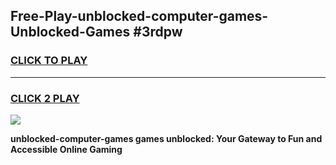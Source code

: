 
## Free-Play-unblocked-computer-games-Unblocked-Games #3rdpw
<h3>
<a href="https://news.freeplayer.one?title=unblocked-computer-games&ref=8M">CLICK TO PLAY</a></h3>
<hr>

<h3>
<a href="https://news.freeplayer.one?title=unblocked-computer-games&ref=8M">CLICK 2 PLAY</a>
  
</h3>

<a href="https://news.freeplayer.one?title=unblocked-computer-games&ref=8M"><img src="https://clearcache.store/games.png"></a>


**unblocked-computer-games games unblocked: Your Gateway to Fun and Accessible Online Gaming**
